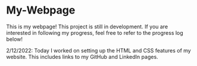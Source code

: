 # My-Webpage

This is my webpage! This project is still in development. If you are interested in following my progress, feel free to refer to the progress log below!

2/12/2022: Today I worked on setting up the HTML and CSS features of my website. This includes links to my GitHub and LinkedIn pages. 
